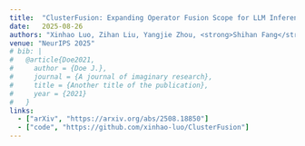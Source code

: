 ```yaml
---
title:  "ClusterFusion: Expanding Operator Fusion Scope for LLM Inference via Cluster-Level Collective Primitive"
date:   2025-08-26
authors: "Xinhao Luo, Zihan Liu, Yangjie Zhou, <strong>Shihan Fang</strong>, Ziyu Huang, Yu Feng, Chen Zhang, Shixuan Sun, Zhenzhe Zheng, Jingwen Leng, Minyi Guo"
venue: "NeurIPS 2025"
# bib: |
#   @article{Doe2021,
#     author = {Doe J.},
#     journal = {A journal of imaginary research},
#     title = {Another title of the publication},
#     year = {2021}
#   }
links:
  - ["arXiv", "https://arxiv.org/abs/2508.18850"]
  - ["code", "https://github.com/xinhao-luo/ClusterFusion"]
---
```

